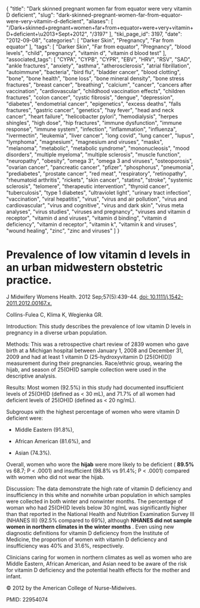 {
    "title": "Dark skinned pregnant women far from equator were very vitamin D deficient",
    "slug": "dark-skinned-pregnant-women-far-from-equator-were-very-vitamin-d-deficient",
    "aliases": [
        "/Dark+skinned+pregnant+women+far+from+equator+were+very+vitamin+D+deficient+\u2013+Sept+2012",
        "/3197"
    ],
    "tiki_page_id": 3197,
    "date": "2012-09-08",
    "categories": [
        "Darker Skin",
        "Pregnancy",
        "Far from equator"
    ],
    "tags": [
        "Darker Skin",
        "Far from equator",
        "Pregnancy",
        "blood levels",
        "child",
        "pregnancy",
        "vitamin d",
        "vitamin d blood test"
    ],
    "associated_tags": [
        "CYPA",
        "CYPB",
        "CYPR",
        "EBV",
        "HRV",
        "RSV",
        "SAD",
        "ankle fractures",
        "anxiety",
        "asthma",
        "atherosclerosis",
        "atrial fibrillation",
        "autoimmune",
        "bacteria",
        "bird flu",
        "bladder cancer",
        "blood clotting",
        "bone",
        "bone health",
        "bone loss",
        "bone mineral density",
        "bone stress fractures",
        "breast cancer",
        "breathing",
        "calcium",
        "cancer",
        "cancers after vaccination",
        "cardiovascular",
        "childhood vaccination effects",
        "children fractures",
        "colon cancer",
        "cystic fibrosis",
        "dengue",
        "depression",
        "diabetes",
        "endometrial cancer",
        "epigenetics",
        "excess deaths",
        "falls fractures",
        "gastric cancer",
        "genetics",
        "hay fever",
        "head and neck cancer",
        "heart failure",
        "helicobacter pylori",
        "hemodialysis",
        "herpes shingles",
        "high dose",
        "hip fractures",
        "immune dysfunction",
        "immune response",
        "immune system",
        "infection",
        "inflammation",
        "influenza",
        "ivermectin",
        "leukemia",
        "liver cancer",
        "long covid",
        "lung cancer",
        "lupus",
        "lymphoma",
        "magnesium",
        "magnesium and viruses",
        "masks",
        "melanoma",
        "metabolic",
        "metabolic syndrome",
        "mononucleosis",
        "mood disorders",
        "multiple myeloma",
        "multiple sclerosis",
        "muscle function",
        "neuropathy",
        "obesity",
        "omega 3",
        "omega 3 and viruses",
        "osteoporosis",
        "ovarian cancer",
        "pancreatic cancer",
        "pfizer",
        "phosphorus",
        "pneumonia",
        "prediabetes",
        "prostate cancer",
        "red meat",
        "respiratory",
        "retinopathy",
        "rheumatoid arthritis",
        "rickets",
        "skin cancer",
        "statins",
        "stroke",
        "systemic sclerosis",
        "telomere",
        "therapeutic intervention",
        "thyroid cancer",
        "tuberculosis",
        "type 1 diabetes",
        "ultraviolet light",
        "urinary tract infection",
        "vaccination",
        "viral hepatitis",
        "virus",
        "virus and air pollution",
        "virus and cardiovascular",
        "virus and cognitive",
        "virus and dark skin",
        "virus meta analyses",
        "virus studies",
        "viruses and pregnancy",
        "viruses and vitamin d receptor",
        "vitamin d and viruses",
        "vitamin d binding",
        "vitamin d deficiency",
        "vitamin d receptor",
        "vitamin k",
        "vitamin k and viruses",
        "wound healing",
        "zinc",
        "zinc and viruses"
    ]
}


# Prevalence of low vitamin d levels in an urban midwestern obstetric practice.

J Midwifery Womens Health. 2012 Sep;57(5):439-44. [doi: 10.1111/j.1542-2011.2012.00167.x.](https://doi.org/10.1111/j.1542-2011.2012.00167.x.)

Collins-Fulea C, Klima K, Wegienka GR.

Introduction: This study describes the prevalence of low vitamin D levels in pregnancy in a diverse urban population. 

Methods: This was a retrospective chart review of 2839 women who gave birth at a Michigan hospital between January 1, 2008 and December 31, 2009 and had at least 1 vitamin D (25-hydroxyvitamin D <span>[25(OH)D]</span>) measurement during their pregnancies. Race/ethnic group, wearing the hijab, and season of 25(OH)D sample collection were used in the descriptive analysis. 

Results: Most women (92.5%) in this study had documented insufficient levels of 25(OH)D (defined as < 30 mL), and 71.7% of all women had deficient levels of 25(OH)D (defined as < 20 ng/mL). 

Subgroups with the highest percentage of women who were vitamin D deficient were: 

* Middle Eastern (91.8%), 

* African American (81.6%), and 

* Asian (74.3%). 

Overall, women who wore the  **hijab**  were more likely to be deficient ( **89.5%**  vs 68.7; P < .0001) and insufficient (98.8% vs 91.4%; P < .0001) compared with women who did not wear the hijab. 

Discussion: The data demonstrate the high rate of vitamin D deficiency and insufficiency in this white and nonwhite urban population in which samples were collected in both winter and nonwinter months. The percentage of woman who had 25(OH)D levels below 30 ng/mL was significantly higher than that reported in the National Health and Nutrition Examination Survey III (NHANES III) (92.5% compared to 69%), although  **NHANES did not sample women in northern climates in the winter months** . Even using new diagnostic definitions for vitamin D deficiency from the Institute of Medicine, the proportion of women with vitamin D deficiency and insufficiency was 40% and 31.6%, respectively. 

Clinicians caring for women in northern climates as well as women who are Middle Eastern, African American, and Asian need to be aware of the risk for vitamin D deficiency and the potential health effects for the mother and infant.

© 2012 by the American College of Nurse-Midwives.

PMID: 22954074